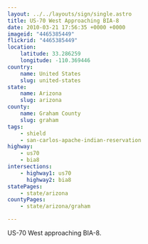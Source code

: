 ```yaml
---
layout: ../../layouts/sign/single.astro
title: US-70 West Approaching BIA-8
date: 2010-03-21 17:56:35 +0000 +0000
imageid: "4465385449"
flickrid: "4465385449"
location:
    latitude: 33.286259
    longitude: -110.369446
country:
    name: United States
    slug: united-states
state:
    name: Arizona
    slug: arizona
county:
    name: Graham County
    slug: graham
tags:
    - shield
    - san-carlos-apache-indian-reservation
highway:
    - us70
    - bia8
intersections:
    - highway1: us70
      highway2: bia8
statePages:
    - state/arizona
countyPages:
    - state/arizona/graham

---
```

US-70 West approaching BIA-8.